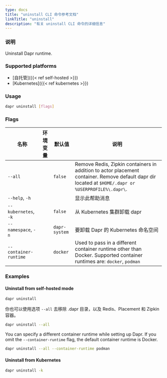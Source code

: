 ```yaml
---
type: docs
title: "uninstall CLI 命令参考文档"
linkTitle: "uninstall"
description: "有关 uninstall CLI 命令的详细信息"
---
```


### 说明

Uninstall Dapr runtime.

### Supported platforms

- [自托管]({{< ref self-hosted >}})
- [Kubernetes]({{< ref kubernetes >}})

### Usage

```bash
dapr uninstall [flags]
```

### Flags

| 名称                    | 环境变量 | 默认值           | 说明                                                                                                                                                      |
| --------------------- | ---- | ------------- | ------------------------------------------------------------------------------------------------------------------------------------------------------- |
| `--all`               |      | `false`       | Remove Redis, Zipkin containers in addition to actor placement container. Remove default dapr dir located at `$HOME/.dapr or %USERPROFILE%\.dapr\`. |
| `--help`, `-h`        |      |               | 显示此帮助消息                                                                                                                                                 |
| `--kubernetes`, `-k`  |      | `false`       | 从 Kubernetes 集群卸载 dapr                                                                                                                                  |
| `--namespace`, `-n`   |      | `dapr-system` | 要卸载 Dapr 的 Kubernetes 命名空间                                                                                                                              |
| `--container-runtime` |      | `docker`      | Used to pass in a different container runtime other than Docker. Supported container runtimes are: `docker`, `podman`                                   |

### Examples

#### Uninstall from self-hosted mode

```bash
dapr uninstall
```

你也可以使用选项 `--all` 去移除 .dapr 目录，以及 Redis、Placement 和 Zipkin 容器。

```bash
dapr uninstall --all
```

You can specify a different container runtime while setting up Dapr. If you omit the `--container-runtime` flag, the default container runtime is Docker.

```bash
dapr uninstall --all --container-runtime podman
```

#### Uninstall from Kubernetes

```bash
dapr uninstall -k
```
